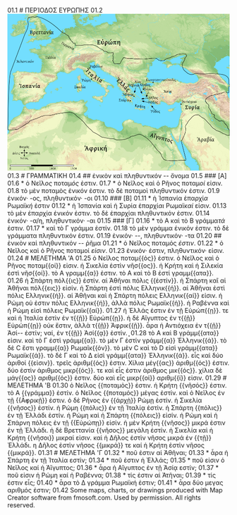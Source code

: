 01.1 # ΠΕΡΊΟΔΟΣ ΕΥΡΩΠΗΣ
01.2 ![](Europe-LGPSI-1-web.png)
01.3 # ΓΡΑΜΜΑΤΙΚΗ
01.4 ## ἐνικὸν καὶ πληθυντικόν -- ὄνομα
01.5 ### [A]
01.6 * ὁ Νεῖλ*ος* ποταμ*ός* ἐστιν.
01.7 * ὁ Νεῖλος καὶ ὁ Ρῆνος ποταμ*οί* εἰσιν.
01.8 τὸ μὲν ποταμὸς ἐνικόν ἐστιν. τὸ δὲ ποταμοὶ πληθυντικόν ἐστιν.
01.9 ἐνικόν· -ος, πληθυντικόν· -οι
01.10 ### [Β]
01.11 * ἡ Ἱσπανία ἐπαρχί*α* Ρωμαϊκ*ή* ἐστιν
01.12 * ἡ Ἱσπανία καὶ ἡ Συρία ἐπαρχί*αι* Ρωμαϊκ*αί* εἰσιν.
01.13 τὸ μὲν ἐπαρχία ἐνικόν ἐστιν. τὸ δὲ ἐπαρχίαι πληθυντικόν ἐστιν.
01.14 ἐνικόν· -α/η, πληθυντικόν· -αι
01.15 ### [Γ]
01.16 * τὸ Α καὶ τὸ Β γράμμα*τά* ἐστιν.
01.17 * καὶ τὸ Γ γράμμα ἐστίν.
01.18 τὸ μὲν γράμμα ένικόν ἐστιν. τὸ δὲ γράμματα πληθυντικόν ἐστιν.
01.19 ἐνικόν· --, πληθυντικόν· -τα
01.20 ## ἐνικὸν καὶ πληθυντικόν -- ῤῆμα
01.21 * ὁ Νεῖλος ποταμός *ἐστιν*.
01.22 * ὁ Νεῖλος καὶ ὁ Ρῆνος ποταμοί *εἰσιν*.
01.23 ἐνικόν· ἐστιν, πληθυντικόν· εἰσιν.
01.24 # ΜΕΛΕΤΗΜΑ 'Α
01.25 ὁ Νεῖλος ποταμ{{ός}} ἐστιν. ὁ Νεῖλος καὶ ὁ Ρῆνος ποταμ{{οί}} εἰσιν. ἡ Σικελία ἐστὶν νῆσ{{ος}}. ἡ Κρήτη καὶ ἡ Σιλεκία ἐστὶ νῆσ{{οί}}. τὸ Α γραμμ{{α}} ἐστιν. τὸ Α καὶ τὸ Β ἐστί γραμμ{{ατα}}.
01.26 ἡ Σπάρτη πόλ{{ις}} ἐστίν. αἱ Ἀθῆναι πόλις {{ἐστίν}}. ἡ Σπάρτη καἲ αἱ Ἀθῆναι πόλ{{εις}} εἰσίν. ἡ Σπάρτη ἐστὶ πόλις Ελληνικ{{ή}}. αἱ Ἀθῆναι ἐστὶ πόλις Ελληνικ{{ή}}. αἱ Ἀθῆναι καὶ ἡ Σπάρτη πόλεις Ελληνικ{{αί}} εἰσιν.  ἡ Ρώμη οὐ ἐστιν πόλις Ελληνικ{{ή}}, ἀλλὰ πόλις Ρωμαϊκ{{ή}}. ἡ Ραβέννα καὶ ἡ Ρώμη εἰσὶ πόλεις Ρωμαϊκ{{αί}}.
01.27 ἡ Ἐλλάς ἐστιν ἐν τῇ Εὐρώπ{{ῃ}}. τε καὶ ἡ Ἰταλία ἐστὶν ἐν τ{{ῇ}} Εὐρώπ{{ῃ}}. ἡ δὲ Αἴγυπτος ἐν τ{{ῇ}} Εὐρώπ{{ῃ}} οὐκ ἔστιν, ἀλλὰ τ{{ῇ}} Ἀφρικ{{ῇ}}. ἆρα ἡ Αντιόχεια ἐν τ{{ῇ}} Ἀσί-- ἐστίν; ναί, ἐν τ{{ῇ}} Ἀσί{{ᾳ}} ἐστίν. ְַַׅׅ
01.28 τὸ Α καὶ Β γράμμ{{ατα}} εἰσιν. καὶ τὸ Γ ἐστὶ γράμμ{{α}}. τὸ μὲν Γ ἐστίν γράμμ{{α}} Ἐλληνικ{{ά}}. τὸ δὲ C ἔστι γραμμ{{α}} Ρωμαῖκ{{όν}}. τὸ μὲν C καὶ τὸ D εἰσὶ γράμμ{{ατα}} Ρωμαϊκ{{ά}}. τὸ δὲ Γ καὶ τὸ Δ εἰσὶ γράμμ{{ατα}} Ἐλληνικ{{ά}}.  εἷς καὶ δύο ἀριθοί {{εἰσιν}}. τρεῖς ἀριθμ{{ός}} ἐστιν. Χίλια μέγ{{ας}} ἀριθμ{{ός}} ἐστιν. δύο ἐστὶν ἀριθμος μικρ{{ός}}. τε καὶ εἶς ἐστιν ἀριθμος μικ{{ός}}. χίλια δὲ μάγ{{ος}} αριθμ{{ός}} ἐστιν. δύο καὶ εἶς μικρ{{οί}} αριθμ{{ί}} εἰσιν.
01.29 # ΜΕΛΕΤΗΜΑ 'Β
01.30 ὁ Νεῖλος {{ποταμὸς}} ἐστιν. ἡ Κρήτη {{νῆσός}} ἐστιν. τὸ Α {{γράμμα}} ἐστίν. ὁ Νεῖλος {{ποταμός}} μέγας ἐστίν. καὶ ὁ Νεῖλος ἐν τῇ {{Ᾱ̓φρικῇ}} ἐστιν.  ὁ δὲ Ρῆνος ἐν {{άρχῂ}} Ρώμῃ ἐστίν. ἡ Σικελία {{νῆσος}} ἐστίν. ἡ Ρώμη {{πόλις}} ἐν τῇ Ἰταλίᾳ ἐστὶν. ἡ Σπάρτη {{πόλις}} ἐν τῇ Ἐλλάδι ἐστίν. ἡ Ρώμη καὶ ἡ Σπάρτη {{πόλεις}} εἰσίν. ἡ Ρώμη καὶ ἡ Σπάρνη πόλεις ἐν τῇ {{Εὐρώπῃ}} εἰσίν. ἡ μὲν Κρήτη {{νῆσος}} μικρά ἐστιν ἐν τῇ Ἐλλάδι. ἡ δὲ Βρεττανία {{νῆσος}} μεγάλη ἐστίν. ἡ Σικελία καὶ ἡ Κρήτη {{νῆσοι}} μικραί εἰσιν. καὶ ἡ Δῆλος ἐστὶν νῆσος μικρά ἐν {{τῇ}} Ἐλλάδι. η Δῆλος ἐστὶν νῆσος {{μικρά}} τε καί ἡ Κρήτη ἐστὶν νῆσος {{μικρά}}.
01.31 # ΜΕΛΕΤΗΜΑ 'Γ
01.32 * ποῦ ἐστιν αἱ Ἀθῆναι;
01.33 * ἆρα ἡ Σπάρτη ἐν τῇ Ἰταλία εστίν;
01.34 * ποῦ ἐστιν ἡ Ἐλλάς;
01.35 * ποῦ εἰσιν ὁ Νεῖλος καί ἡ Ἀἴγυπτος;
01.36 * ἆρα ἡ Αἴγυπτος ἐν τῇ Ἀσίᾳ εστίν;
01.37 * ποῦ εἰσιν ἡ Ρώμη καί ἡ Ραβέννα;
01.38 * τίς ἐστιν αἱ Ἀτῆναι;
01.39 * τίς ἐστιν εἷς;
01.40 * ἆρα τὸ Δ γράμμα Ρωμαϊκή ἐστιν;
01.41 * ἆρα δύο μεγας αριθμός ἐστιν;
01.42 Some maps, charts, or drawings produced with Map Creator software from fmosoft.com. Used by permission. All rights reserved.
